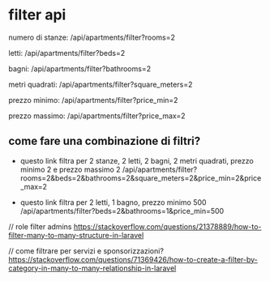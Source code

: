 # filter api

numero di stanze:
/api/apartments/filter?rooms=2

letti:
/api/apartments/filter?beds=2

bagni:
/api/apartments/filter?bathrooms=2

metri quadrati:
/api/apartments/filter?square_meters=2

prezzo minimo:
/api/apartments/filter?price_min=2

prezzo massimo:
/api/apartments/filter?price_max=2


## come fare una combinazione di filtri?
- questo link filtra per 2 stanze, 2 letti, 2 bagni, 2 metri quadrati, prezzo minimo 2 e prezzo massimo 2
/api/apartments/filter?rooms=2&beds=2&bathrooms=2&square_meters=2&price_min=2&price_max=2

- questo link filtra per 2 letti, 1 bagno, prezzo minimo 500
/api/apartments/filter?beds=2&bathrooms=1&price_min=500


// role filter admins
https://stackoverflow.com/questions/21378889/how-to-filter-many-to-many-structure-in-laravel

// come filtrare per servizi e sponsorizzazioni?
https://stackoverflow.com/questions/71369426/how-to-create-a-filter-by-category-in-many-to-many-relationship-in-laravel
